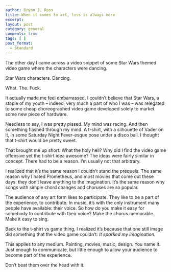 ```yaml
---
author: Bryan J. Ross
title: When it comes to art, less is always more
excerpt:
layout: post
category: general
comments: true
tags: [ ]
post_format:
  - Standard
---
```

The other day I came across a video snippet of some Star Wars themed video game
where the characters were dancing.

Star Wars characters. Dancing.

What. The. Fuck.

<!-- more -->

It actually made me feel embarrassed. I couldn’t believe that Star Wars, a
staple of my youth – indeed, very much a part of who I was – was relegated to
some cheap choreographed video game developed solely to market some new piece of
hardware.

Needless to say, I was pretty pissed. My mind was racing. And then something
flashed through my mind. A t-shirt, with a silhouette of Vader on it, in some
Saturday Night Fever-esque pose under a disco ball. I thought that t-shirt would
be pretty sweet.

That brought me up short. What the holy hell? Why did I find the video game
offensive yet the t-shirt idea awesome? The ideas were fairly similar in
concept. There had to be a reason. I’m usually not that arbitrary.

I realized that it’s the same reason I couldn’t stand the prequels. The same
reason why I hated Prometheus, and most movies that come out these days: they
don’t leave anything to the imagination. It’s the same reason why songs with
simple chord changes and choruses are so popular.

The audience of any art form likes to participate. They like to be a part of the
experience, to contribute. In music, it’s with the only instrument many people
have available: their voice. So how do you make it easy for somebody to
contribute with their voice? Make the chorus memorable. Make it easy to sing.

Back to the t-shirt vs game thing, I realized it’s because that one still image
did something that the video game couldn’t: *It sparked my imagination.*

This applies to any medium. Painting, movies, music, design. You name it. Just
enough to communicate, but little enough to allow your audience to become part
of the experience.

Don’t beat them over the head with it.
